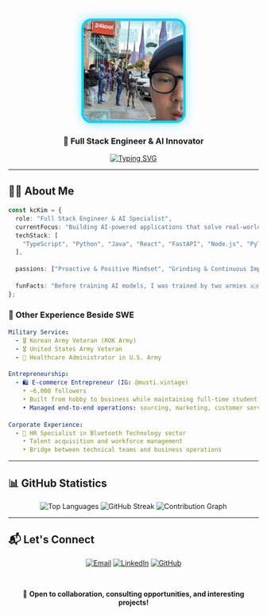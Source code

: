 <div align="center">
  
  <!-- 프로필 이미지 (둥근 사각형) -->
  <img src="./generated_Image_60hu4860hu4860hu.png" alt="Profile Picture" width="200" height="200" style="border-radius: 20px; border: 5px solid #00d4ff; box-shadow: 0 0 20px rgba(0, 212, 255, 0.5);" />
  
  <h3>🚀 Full Stack Engineer & AI Innovator</h3>
  
  [![Typing SVG](https://readme-typing-svg.herokuapp.com?font=Fira+Code&weight=600&size=22&pause=1000&color=00D4FF&center=true&vCenter=true&random=false&width=600&lines=AI-Powered+Full-Stack+Developer;Former+Entrepreneur+%7C+Veteran)](https://git.io/typing-svg)
  
</div>

---

## 👨‍💻 About Me

```typescript
const kcKim = {
  role: "Full Stack Engineer & AI Specialist",
  currentFocus: "Building AI-powered applications that solve real-world problems",
  techStack: [
    "TypeScript", "Python", "Java", "React", "FastAPI", "Node.js", "PyTorch", "HuggingFace" "LangChain", "Ollama", "NumPy","Pandas","OpenCV", "Jupyter", "Docker", "Git", "Linux", "GCP","Firebase", "Figma", "Gradio",
  ],

  passions: ["Proactive & Positive Mindset", "Grinding & Continuous Improvement", "Innovation"],

  funFacts: "Before training AI models, I was trained by two armies 🇰🇷🇺🇸"
};
```

### 🌟 Other Experience Beside SWE
```yaml
Military Service:
  - 🎖️ Korean Army Veteran (ROK Army)
  - 🎖️ United States Army Veteran
  - 🏥 Healthcare Administrator in U.S. Army
  
Entrepreneurship:
  - 🛍️ E-commerce Entrepreneur (IG: @musti.vintage)
    • ~6,000 followers
    • Built from hobby to business while maintaining full-time student status
    • Managed end-to-end operations: sourcing, marketing, customer service
  
Corporate Experience:
  - 👔 HR Specialist in Bluetooth Technology sector
    • Talent acquisition and workforce management
    • Bridge between technical teams and business operations
```
---

## 📊 GitHub Statistics

<div align="center">
  
  <!-- Top Languages - Dark/Light Mode -->
  <picture>
    <source 
      srcset="https://github-readme-stats.vercel.app/api/top-langs/?username=24kool&layout=compact&theme=tokyonight&hide_border=true&bg_color=0D1117&title_color=00d4ff&text_color=c9d1d9"
      media="(prefers-color-scheme: dark)"
    />
    <source
      srcset="https://github-readme-stats.vercel.app/api/top-langs/?username=24kool&layout=compact&theme=default&hide_border=true&bg_color=ffffff&title_color=0969da&text_color=24292f"
      media="(prefers-color-scheme: light)"
    />
    <img src="https://github-readme-stats.vercel.app/api/top-langs/?username=24kool&layout=compact&theme=default&hide_border=true" alt="Top Languages" height="170" />
  </picture>
  
  <!-- GitHub Streak - Dark/Light Mode -->
  <picture>
    <source
      srcset="https://github-readme-streak-stats.herokuapp.com/?user=24kool&theme=tokyonight&hide_border=true&background=0D1117&stroke=00d4ff&ring=00d4ff&fire=ff6b6b&currStreakLabel=00d4ff"
      media="(prefers-color-scheme: dark)"
    />
    <source
      srcset="https://github-readme-streak-stats.herokuapp.com/?user=24kool&theme=default&hide_border=true&background=ffffff&stroke=0969da&ring=0969da&fire=cf222e&currStreakLabel=0969da"
      media="(prefers-color-scheme: light)"
    />
    <img src="https://github-readme-streak-stats.herokuapp.com/?user=24kool&theme=default&hide_border=true" alt="GitHub Streak" />
  </picture>
  
  <!-- Activity Graph - Dark/Light Mode -->
  <picture>
    <source
      srcset="https://github-readme-activity-graph.vercel.app/graph?username=24kool&theme=tokyo-night&hide_border=true&bg_color=0D1117&color=00d4ff&line=00d4ff&point=ffffff"
      media="(prefers-color-scheme: dark)"
    />
    <source
      srcset="https://github-readme-activity-graph.vercel.app/graph?username=24kool&theme=github&hide_border=true&bg_color=ffffff&color=0969da&line=0969da&point=24292f"
      media="(prefers-color-scheme: light)"
    />
    <img src="https://github-readme-activity-graph.vercel.app/graph?username=24kool&theme=github&hide_border=true" alt="Contribution Graph" />
  </picture>
  
</div>

---

## 📬 Let's Connect

<div align="center">
  
  [![Email](https://img.shields.io/badge/Email-devby.kc@gmail.com-D14836?style=for-the-badge&logo=gmail&logoColor=white)](mailto:devby.kc@gmail.com)
  [![LinkedIn](https://img.shields.io/badge/LinkedIn-KC_Kim-0077B5?style=for-the-badge&logo=linkedin&logoColor=white)](https://linkedin.com/in/kc-kim)
  [![GitHub](https://img.shields.io/badge/GitHub-24kool-181717?style=for-the-badge&logo=github&logoColor=white)](https://github.com/24kool)
  
  <br/>
  
  💬 **Open to collaboration, consulting opportunities, and interesting projects!**
  
</div>